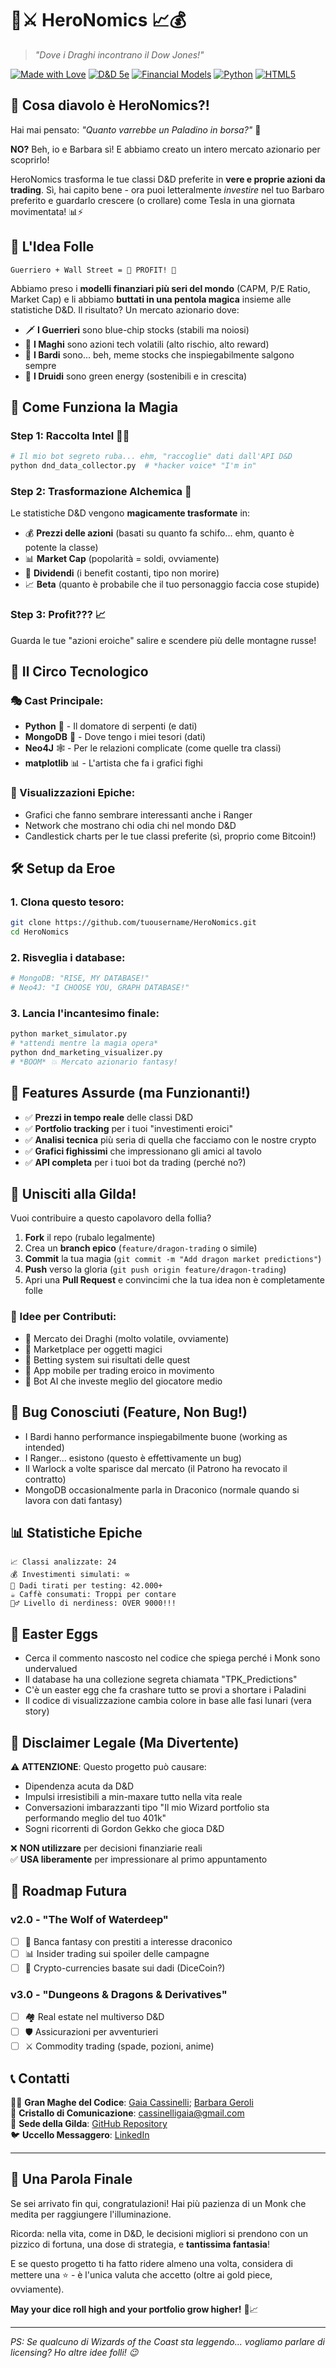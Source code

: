 # 🏰⚔️ HeroNomics 📈💰

> *"Dove i Draghi incontrano il Dow Jones!"*

[![Made with Love](https://img.shields.io/badge/Made%20with-❤️-red.svg)](https://github.com/tuousername/HeroNomics)
[![D&D 5e](https://img.shields.io/badge/D%26D-5e-critical.svg)](https://www.dndbeyond.com/)
[![Financial Models](https://img.shields.io/badge/Financial-Models-green.svg)](https://github.com/tuousername/HeroNomics)
[![Python](https://img.shields.io/badge/Python-3.8+-blue.svg)](https://python.org)
[![HTML5](https://img.shields.io/badge/HTML-5-yellow.svg)](https://html.com/)

## 🎲 Cosa diavolo è HeroNomics?!

Hai mai pensato: *"Quanto varrebbe un Paladino in borsa?"* 🤔

**NO?** Beh, io e Barbara sì! E abbiamo creato un intero mercato azionario per scoprirlo! 

HeroNomics trasforma le tue classi D&D preferite in **vere e proprie azioni da trading**. Sì, hai capito bene - ora puoi letteralmente *investire* nel tuo Barbaro preferito e guardarlo crescere (o crollare) come Tesla in una giornata movimentata! 📊⚡

## 🎯 L'Idea Folle

```
Guerriero + Wall Street = 💎 PROFIT! 💎
```

Abbiamo preso i **modelli finanziari più seri del mondo** (CAPM, P/E Ratio, Market Cap) e li abbiamo **buttati in una pentola magica** insieme alle statistiche D&D. Il risultato? Un mercato azionario dove:

- 🗡️ **I Guerrieri** sono blue-chip stocks (stabili ma noiosi)
- 🔮 **I Maghi** sono azioni tech volatili (alto rischio, alto reward)  
- 🎵 **I Bardi** sono... beh, meme stocks che inspiegabilmente salgono sempre
- 🌿 **I Druidi** sono green energy (sostenibili e in crescita)

## 🚀 Come Funziona la Magia

### Step 1: Raccolta Intel 🕵️‍♂️
```python
# Il mio bot segreto ruba... ehm, "raccoglie" dati dall'API D&D
python dnd_data_collector.py  # *hacker voice* "I'm in"
```

### Step 2: Trasformazione Alchemica 🧪
Le statistiche D&D vengono **magicamente trasformate** in:
- 💰 **Prezzi delle azioni** (basati su quanto fa schifo... ehm, quanto è potente la classe)
- 📊 **Market Cap** (popolarità = soldi, ovviamente)
- 💸 **Dividendi** (i benefit costanti, tipo non morire)
- 📈 **Beta** (quanto è probabile che il tuo personaggio faccia cose stupide)

### Step 3: Profit??? 📈
Guarda le tue "azioni eroiche" salire e scendere più delle montagne russe!

## 🎪 Il Circo Tecnologico

### 🎭 Cast Principale:
- **Python** 🐍 - Il domatore di serpenti (e dati)
- **MongoDB** 🍃 - Dove tengo i miei tesori (dati)  
- **Neo4J** 🕸️ - Per le relazioni complicate (come quelle tra classi)
- **matplotlib** 📊 - L'artista che fa i grafici fighi

### 🎨 Visualizzazioni Epiche:
- Grafici che fanno sembrare interessanti anche i Ranger
- Network che mostrano chi odia chi nel mondo D&D
- Candlestick charts per le tue classi preferite (sì, proprio come Bitcoin!)

## 🛠️ Setup da Eroe

### 1. Clona questo tesoro:
```bash
git clone https://github.com/tuousername/HeroNomics.git
cd HeroNomics
```

### 2. Risveglia i database:
```bash
# MongoDB: "RISE, MY DATABASE!"
# Neo4J: "I CHOOSE YOU, GRAPH DATABASE!"
```

### 3. Lancia l'incantesimo finale:
```bash
python market_simulator.py
# *attendi mentre la magia opera*
python dnd_marketing_visualizer.py
# *BOOM* 💥 Mercato azionario fantasy!
```

## 🎯 Features Assurde (ma Funzionanti!)

- ✅ **Prezzi in tempo reale** delle classi D&D
- ✅ **Portfolio tracking** per i tuoi "investimenti eroici"  
- ✅ **Analisi tecnica** più seria di quella che facciamo con le nostre crypto
- ✅ **Grafici fighissimi** che impressionano gli amici al tavolo
- ✅ **API completa** per i tuoi bot da trading (perché no?)

## 🤝 Unisciti alla Gilda!

Vuoi contribuire a questo capolavoro della follia? 

1. **Fork** il repo (rubalo legalmente)
2. Crea un **branch epico** (`feature/dragon-trading` o simile)
3. **Commit** la tua magia (`git commit -m "Add dragon market predictions"`)
4. **Push** verso la gloria (`git push origin feature/dragon-trading`)
5. Apri una **Pull Request** e convincimi che la tua idea non è completamente folle

### 🎨 Idee per Contributi:
- 🐉 Mercato dei Draghi (molto volatile, ovviamente)
- 🏪 Marketplace per oggetti magici
- 🎲 Betting system sui risultati delle quest
- 📱 App mobile per trading eroico in movimento
- 🤖 Bot AI che investe meglio del giocatore medio

## 🐛 Bug Conosciuti (Feature, Non Bug!)

- I Bardi hanno performance inspiegabilmente buone (working as intended)
- I Ranger... esistono (questo è effettivamente un bug)
- Il Warlock a volte sparisce dal mercato (il Patrono ha revocato il contratto)
- MongoDB occasionalmente parla in Draconico (normale quando si lavora con dati fantasy)

## 📊 Statistiche Epiche

```
📈 Classi analizzate: 24
💰 Investimenti simulati: ∞
🎲 Dadi tirati per testing: 42.000+  
☕ Caffè consumati: Troppi per contare
🧙‍♂️ Livello di nerdiness: OVER 9000!!!
```

## 🎊 Easter Eggs

- Cerca il commento nascosto nel codice che spiega perché i Monk sono undervalued
- Il database ha una collezione segreta chiamata "TPK_Predictions"  
- C'è un easter egg che fa crashare tutto se provi a shortare i Paladini
- Il codice di visualizzazione cambia colore in base alle fasi lunari (vera story)

## 📜 Disclaimer Legale (Ma Divertente)

⚠️ **ATTENZIONE**: Questo progetto può causare:
- Dipendenza acuta da D&D
- Impulsi irresistibili a min-maxare tutto nella vita reale
- Conversazioni imbarazzanti tipo "Il mio Wizard portfolio sta performando meglio del tuo 401k"
- Sogni ricorrenti di Gordon Gekko che gioca D&D

❌ **NON utilizzare** per decisioni finanziarie reali  
✅ **USA liberamente** per impressionare al primo appuntamento

## 🎯 Roadmap Futura

### v2.0 - "The Wolf of Waterdeep"
- [ ] 🏦 Banca fantasy con prestiti a interesse draconico
- [ ] 📊 Insider trading sui spoiler delle campagne
- [ ] 🎰 Crypto-currencies basate sui dadi (DiceCoin?)

### v3.0 - "Dungeons & Dragons & Derivatives"
- [ ] 🏘️ Real estate nel multiverso D&D
- [ ] 🛡️ Assicurazioni per avventurieri
- [ ] ⚔️ Commodity trading (spade, pozioni, anime)

## 📞 Contatti

🧙‍♂️ **Gran Maghe del Codice**: [Gaia Cassinelli](https://github.com/gaiacassinelli1); [Barbara Geroli](https://github.com/BarbaraGeroli)  
📧 **Cristallo di Comunicazione**: [cassinelligaia@gmail.com](cassinelligaia@gmail.com)  
🏰 **Sede della Gilda**: [GitHub Repository](https://github.com/gaiacassinelli1?tab=repositories)  
🐦 **Uccello Messaggero**: [LinkedIn](https://www.linkedin.com/in/gaiacassinelli/)

---

## 🎉 Una Parola Finale

Se sei arrivato fin qui, congratulazioni! Hai più pazienza di un Monk che medita per raggiungere l'illuminazione. 

Ricorda: nella vita, come in D&D, le decisioni migliori si prendono con un pizzico di fortuna, una dose di strategia, e **tantissima fantasia**! 

E se questo progetto ti ha fatto ridere almeno una volta, considera di mettere una ⭐ - è l'unica valuta che accetto (oltre ai gold piece, ovviamente).

**May your dice roll high and your portfolio grow higher!** 🎲📈

---

*PS: Se qualcuno di Wizards of the Coast sta leggendo... vogliamo parlare di licensing? Ho altre idee folli! 😉*
